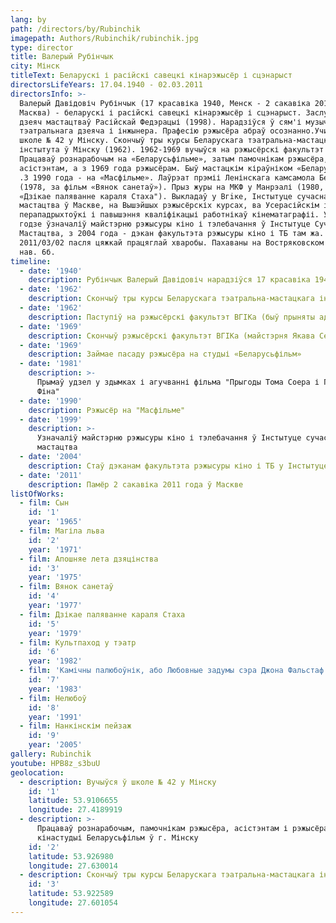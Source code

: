 ```yaml
---
lang: by
path: /directors/by/Rubinchik
imagepath: Authors/Rubinchik/rubinchik.jpg
type: director
title: Валерый Рубінчык
city: Мінск
titleText: Беларускі і расійскі савецкі кінарэжысёр і сцэнарыст
directorsLifeYears: 17.04.1940 - 02.03.2011
directorsInfo: >-
  Валерый Давідовіч Рубінчык (17 красавіка 1940, Менск - 2 сакавіка 2011,
  Масква) - беларускі і расійскі савецкі кінарэжысёр і сцэнарыст. Заслужаны
  дзеяч мастацтваў Расійскай Федэрацыі (1998). Нарадзіўся ў сям'і музычнага,
  тэатральнага дзеяча і інжынера. Прафесію рэжысёра абраў осознанно.Учился ў
  школе № 42 у Мінску. Скончыў тры курсы Беларускага тэатральна-мастацкага
  інстытута ў Мінску (1962). 1962-1969 вучыўся на рэжысёрскі факультэт ВГІКа.
  Працаваў рознарабочым на «Беларусьфільме», затым памочнікам рэжысёра,
  асістэнтам, а з 1969 года рэжысёрам. Быў мастацкім кіраўніком «Беларусьфільма»
  .З 1990 года - на «Масфільме». Лаўрэат прэміі Ленінскага камсамола Беларусі
  (1978, за фільм «Вянок санетаў»). Прыз журы на МКФ у Манрэалі (1980, за фільм
  «Дзікае паляванне караля Стаха"). Выкладаў у Вгiке, Інстытуце сучаснага
  мастацтва ў Маскве, на Вышэйшых рэжысёрскіх курсах, ва Усерасійскім інстытуце
  перападрыхтоўкі і павышэння кваліфікацыі работнікаў кінематаграфіі. У 1999
  годзе ўзначаліў майстэрню рэжысуры кіно і тэлебачання ў Інстытуце Сучаснага
  Мастацтва, з 2004 года - дэкан факультэта рэжысуры кіно і ТБ там жа. Памёр
  2011/03/02 пасля цяжкай працяглай хваробы. Пахаваны на Востряковском могілках,
  нав. 6б.
timeline:
  - date: '1940'
    description: Рубінчык Валерый Давідовіч нарадзіўся 17 красавіка 1940 гады ў Мінску
  - date: '1962'
    description: Скончыў тры курсы Беларускага тэатральна-мастацкага інстытута ў Мінску
  - date: '1962'
    description: Паступіў на рэжысёрскі факультэт ВГІКа (быў прыняты адразу на другі курс)
  - date: '1969'
    description: Скончыў рэжысёрскі факультэт ВГІКа (майстэрня Якава Сегела)
  - date: '1969'
    description: Займае пасаду рэжысёра на студыі «Беларусьфільм»
  - date: '1981'
    description: >-
      Прымаў удзел у здымках і агучванні фільма "Прыгоды Тома Соера і Гекльберрi
      Фіна"
  - date: '1990'
    description: Рэжысёр на "Масфільме"
  - date: '1999'
    description: >-
      Узначаліў майстэрню рэжысуры кіно і тэлебачання ў Інстытуце сучаснага
      мастацтва
  - date: '2004'
    description: Стаў дэканам факультэта рэжысуры кіно і ТБ у Інстытуце сучаснага мастацтва
  - date: '2011'
    description: Памёр 2 сакавіка 2011 года ў Маскве
listOfWorks:
  - film: Сын
    id: '1'
    year: '1965'
  - film: Магіла льва
    id: '2'
    year: '1971'
  - film: Апошняе лета дзяцінства
    id: '3'
    year: '1975'
  - film: Вянок санетаў
    id: '4'
    year: '1977'
  - film: Дзікае паляванне караля Стаха
    id: '5'
    year: '1979'
  - film: Культпаход у тэатр
    id: '6'
    year: '1982'
  - film: 'Камічны палюбоўнік, або Любовные задумы сэра Джона Фальстаф'
    id: '7'
    year: '1983'
  - film: Нелюбоў
    id: '8'
    year: '1991'
  - film: Нанкінскім пейзаж
    id: '9'
    year: '2005'
gallery: Rubinchik
youtube: HPB8z_s3buU
geolocation:
  - description: Вучыўся ў школе № 42 у Мінску
    id: '1'
    latitude: 53.9106655
    longitude: 27.4189919
  - description: >-
      Працаваў рознарабочым, памочнікам рэжысёра, асістэнтам і рэжысёрам на
      кінастудыі Беларусьфільм ў г. Мінску
    id: '2'
    latitude: 53.926980
    longitude: 27.630014
  - description: Скончыў тры курсы Беларускага тэатральна-мастацкага інстытута ў Мінску
    id: '3'
    latitude: 53.922589
    longitude: 27.601054
---
```


